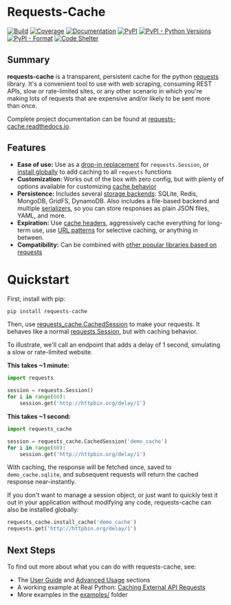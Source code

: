 # Requests-Cache
[![Build](https://github.com/reclosedev/requests-cache/actions/workflows/build.yml/badge.svg)](https://github.com/reclosedev/requests-cache/actions/workflows/build.yml)
[![Coverage](https://coveralls.io/repos/github/reclosedev/requests-cache/badge.svg?branch=master)](https://coveralls.io/github/reclosedev/requests-cache?branch=master)
[![Documentation](https://img.shields.io/readthedocs/requests-cache/stable)](https://requests-cache.readthedocs.io/en/stable/)
[![PyPI](https://img.shields.io/pypi/v/requests-cache?color=blue)](https://pypi.org/project/requests-cache)
[![PyPI - Python Versions](https://img.shields.io/pypi/pyversions/requests-cache)](https://pypi.org/project/requests-cache)
[![PyPI - Format](https://img.shields.io/pypi/format/requests-cache?color=blue)](https://pypi.org/project/requests-cache)
[![Code Shelter](https://www.codeshelter.co/static/badges/badge-flat.svg)](https://www.codeshelter.co/)

## Summary
**requests-cache** is a transparent, persistent cache for the python [requests](http://python-requests.org)
library. It's a convenient tool to use with web scraping, consuming REST APIs, slow or rate-limited
sites, or any other scenario in which you're making lots of requests that are expensive and/or
likely to be sent more than once.

Complete project documentation can be found at [requests-cache.readthedocs.io](https://requests-cache.readthedocs.io).

## Features
* **Ease of use:** Use as a [drop-in replacement](https://requests-cache.readthedocs.io/en/stable/api.html#sessions)
  for `requests.Session`, or [install globally](https://requests-cache.readthedocs.io/en/stable/user_guide.html#patching)
  to add caching to all `requests` functions
* **Customization:** Works out of the box with zero config, but with plenty of options available for
  customizing [cache behavior](https://requests-cache.readthedocs.io/en/stable/user_guide.html#cache-options)
* **Persistence:** Includes several [storage backends](https://requests-cache.readthedocs.io/en/stable/user_guide.html#cache-backends):
  SQLite, Redis, MongoDB, GridFS, DynamoDB. Also includes a file-based backend and multiple
  [serializers](https://requests-cache.readthedocs.io/en/stable/user_guide.html#serializers), so you
  can store responses as plain JSON files, YAML, and more.
* **Expiration:** Use [cache headers](https://requests-cache.readthedocs.io/en/stable/user_guide.html#cache-headers),
  aggressively cache everything for long-term use, use [URL patterns](https://requests-cache.readthedocs.io/en/stable/user_guide.html#url-patterns) for selective caching, or anything in between.
* **Compatibility:** Can be combined with
  [other popular libraries based on requests](https://requests-cache.readthedocs.io/en/stable/advanced_usage.html#library-compatibility)

# Quickstart
First, install with pip:
```bash
pip install requests-cache
```

Then, use [requests_cache.CachedSession](https://requests-cache.readthedocs.io/en/stable/api.html#sessions)
to make your requests. It behaves like a normal
[requests.Session](https://docs.python-requests.org/en/master/user/advanced/#session-objects),
but with caching behavior.

To illustrate, we'll call an endpoint that adds a delay of 1 second, simulating a slow or
rate-limited website.

**This takes ~1 minute:**
```python
import requests

session = requests.Session()
for i in range(60):
    session.get('http://httpbin.org/delay/1')
```

**This takes ~1 second:**
```python
import requests_cache

session = requests_cache.CachedSession('demo_cache')
for i in range(60):
    session.get('http://httpbin.org/delay/1')
```

With caching, the response will be fetched once, saved to `demo_cache.sqlite`, and subsequent
requests will return the cached response near-instantly.

If you don't want to manage a session object, or just want to quickly test it out in your application
without modifying any code, requests-cache can also be installed globally:
```python
requests_cache.install_cache('demo_cache')
requests.get('http://httpbin.org/delay/1')
```

## Next Steps
To find out more about what you can do with requests-cache, see:

* The
  [User Guide](https://requests-cache.readthedocs.io/en/stable/user_guide.html) and
  [Advanced Usage](https://requests-cache.readthedocs.io/en/stable/advanced_usage.html) sections
* A working example at Real Python:
  [Caching External API Requests](https://realpython.com/blog/python/caching-external-api-requests)
* More examples in the
  [examples/](https://github.com/reclosedev/requests-cache/tree/master/examples) folder
